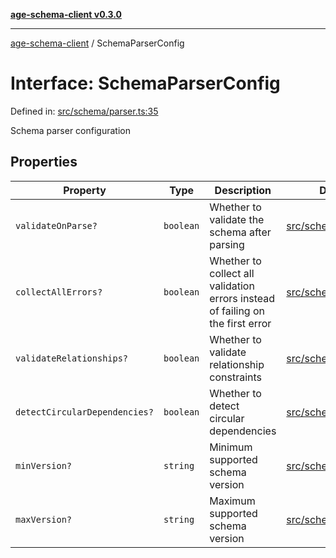 [**age-schema-client v0.3.0**](../index.md)

***

[age-schema-client](/ageSchemaClient/api-generated/index.md) / SchemaParserConfig

# Interface: SchemaParserConfig

Defined in: [src/schema/parser.ts:35](https://github.com/standardbeagle/ageSchemaClient/blob/main/src/schema/parser.ts#L35)

Schema parser configuration

## Properties

| Property | Type | Description | Defined in |
| ------ | ------ | ------ | ------ |
| <a id="validateonparse"></a> `validateOnParse?` | `boolean` | Whether to validate the schema after parsing | [src/schema/parser.ts:39](https://github.com/standardbeagle/ageSchemaClient/blob/main/src/schema/parser.ts#L39) |
| <a id="collectallerrors"></a> `collectAllErrors?` | `boolean` | Whether to collect all validation errors instead of failing on the first error | [src/schema/parser.ts:44](https://github.com/standardbeagle/ageSchemaClient/blob/main/src/schema/parser.ts#L44) |
| <a id="validaterelationships"></a> `validateRelationships?` | `boolean` | Whether to validate relationship constraints | [src/schema/parser.ts:49](https://github.com/standardbeagle/ageSchemaClient/blob/main/src/schema/parser.ts#L49) |
| <a id="detectcirculardependencies"></a> `detectCircularDependencies?` | `boolean` | Whether to detect circular dependencies | [src/schema/parser.ts:54](https://github.com/standardbeagle/ageSchemaClient/blob/main/src/schema/parser.ts#L54) |
| <a id="minversion"></a> `minVersion?` | `string` | Minimum supported schema version | [src/schema/parser.ts:59](https://github.com/standardbeagle/ageSchemaClient/blob/main/src/schema/parser.ts#L59) |
| <a id="maxversion"></a> `maxVersion?` | `string` | Maximum supported schema version | [src/schema/parser.ts:64](https://github.com/standardbeagle/ageSchemaClient/blob/main/src/schema/parser.ts#L64) |
